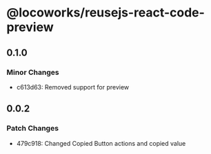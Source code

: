 # @locoworks/reusejs-react-code-preview

## 0.1.0

### Minor Changes

- c613d63: Removed support for preview

## 0.0.2

### Patch Changes

- 479c918: Changed Copied Button actions and copied value
